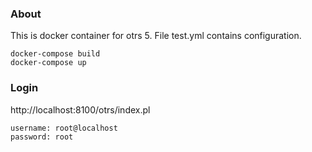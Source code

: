 ### About

This is docker container for otrs 5. File test.yml contains configuration.

```
docker-compose build
docker-compose up
```

### Login

http://localhost:8100/otrs/index.pl

```
username: root@localhost
password: root
```
